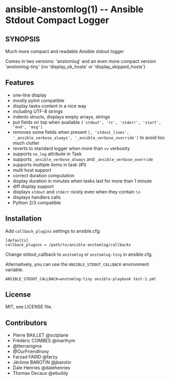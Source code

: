 # ansible-anstomlog(1) -- Ansible Stdout Compact Logger

## SYNOPSIS

Much more compact and readable Ansible stdout logger

Comes in two versions: 'anstomlog' and an even more compact version
'anstomlog-tiny' (no 'display_ok_hosts' or 'display_skipped_hosts')

## Features

- one-line display
- mostly pylint compatible
- display tasks content in a nice way
- including UTF-8 strings
- indents structs, displays empty arrays, strings
- put fields on top when
  available `['stdout', 'rc', 'stderr', 'start', 'end', 'msg']`
- removes some fields when
  present `[, 'stdout_lines', '_ansible_verbose_always', '_ansible_verbose_override']`
  to avoid too much clutter
- reverts to standard logger when more than `vv` verbosity
- supports `no_log` attribute in Task
- supports `_ansible_verbose_always` and `_ansible_verbose_override`
- supports multiple items in task (#1)
- multi host support
- correct duration computation
- display duration in minutes when tasks last for more than 1 minute
- diff display support
- displays `stdout` and `stderr` nicely even when they contain `\n`
- displays handlers calls
- Python 2/3 compatible

## Installation

Add `callback_plugins` settings to ansible.cfg:

    [defaults]
    callback_plugins = /path/to/ansible-anstomlog/callbacks

Change stdout_callback to `anstomlog` or `anstomlog-tiny` in ansible.cfg.

Alternatively, you can use the `ANSIBLE_STDOUT_CALLBACK` environment variable.

    ANSIBLE_STDOUT_CALLBACK=anstomlog-tiny ansible-playbook test-1.yml

## License

MIT, see LICENSE file.

## Contributors

- Pierre BAILLET @octplane
- Frédéric COMBES @marthym
- @tterranigma
- @OurFriendIrony
- Farzad FARID @farzy
- Jérôme BAROTIN @jbarotin
- Dale Henries @dalehenries
- Thomas Decaux @ebuildy
